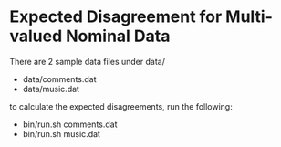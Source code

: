 Expected Disagreement for Multi-valued Nominal Data
===================================================
There are 2 sample data files under data/
* data/comments.dat
* data/music.dat

to calculate the expected disagreements, run the following:
* bin/run.sh comments.dat
* bin/run.sh music.dat
